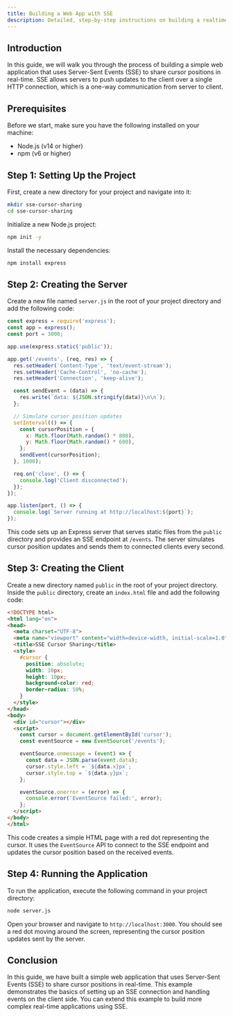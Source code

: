 ```yaml
---
title: Building a Web App with SSE
description: Detailed, step-by-step instructions on building a realtime web app with Server-Sent Events (SSE) and Node.js - an interactive cursor position-sharing demo
---
```


## Introduction

In this guide, we will walk you through the process of building a simple web application that uses Server-Sent Events (SSE) to share cursor positions in real-time. SSE allows servers to push updates to the client over a single HTTP connection, which is a one-way communication from server to client.

## Prerequisites

Before we start, make sure you have the following installed on your machine:

- Node.js (v14 or higher)
- npm (v6 or higher)

## Step 1: Setting Up the Project

First, create a new directory for your project and navigate into it:

```bash
mkdir sse-cursor-sharing
cd sse-cursor-sharing
```

Initialize a new Node.js project:

```bash
npm init -y
```

Install the necessary dependencies:

```bash
npm install express
```

## Step 2: Creating the Server

Create a new file named `server.js` in the root of your project directory and add the following code:

```javascript
const express = require('express');
const app = express();
const port = 3000;

app.use(express.static('public'));

app.get('/events', (req, res) => {
  res.setHeader('Content-Type', 'text/event-stream');
  res.setHeader('Cache-Control', 'no-cache');
  res.setHeader('Connection', 'keep-alive');

  const sendEvent = (data) => {
    res.write(`data: ${JSON.stringify(data)}\n\n`);
  };

  // Simulate cursor position updates
  setInterval(() => {
    const cursorPosition = {
      x: Math.floor(Math.random() * 800),
      y: Math.floor(Math.random() * 600),
    };
    sendEvent(cursorPosition);
  }, 1000);

  req.on('close', () => {
    console.log('Client disconnected');
  });
});

app.listen(port, () => {
  console.log(`Server running at http://localhost:${port}`);
});
```

This code sets up an Express server that serves static files from the `public` directory and provides an SSE endpoint at `/events`. The server simulates cursor position updates and sends them to connected clients every second.

## Step 3: Creating the Client

Create a new directory named `public` in the root of your project directory. Inside the `public` directory, create an `index.html` file and add the following code:

```html
<!DOCTYPE html>
<html lang="en">
<head>
  <meta charset="UTF-8">
  <meta name="viewport" content="width=device-width, initial-scale=1.0">
  <title>SSE Cursor Sharing</title>
  <style>
    #cursor {
      position: absolute;
      width: 10px;
      height: 10px;
      background-color: red;
      border-radius: 50%;
    }
  </style>
</head>
<body>
  <div id="cursor"></div>
  <script>
    const cursor = document.getElementById('cursor');
    const eventSource = new EventSource('/events');

    eventSource.onmessage = (event) => {
      const data = JSON.parse(event.data);
      cursor.style.left = `${data.x}px`;
      cursor.style.top = `${data.y}px`;
    };

    eventSource.onerror = (error) => {
      console.error('EventSource failed:', error);
    };
  </script>
</body>
</html>
```

This code creates a simple HTML page with a red dot representing the cursor. It uses the `EventSource` API to connect to the SSE endpoint and updates the cursor position based on the received events.

## Step 4: Running the Application

To run the application, execute the following command in your project directory:

```bash
node server.js
```

Open your browser and navigate to `http://localhost:3000`. You should see a red dot moving around the screen, representing the cursor position updates sent by the server.

## Conclusion

In this guide, we have built a simple web application that uses Server-Sent Events (SSE) to share cursor positions in real-time. This example demonstrates the basics of setting up an SSE connection and handling events on the client side. You can extend this example to build more complex real-time applications using SSE.

